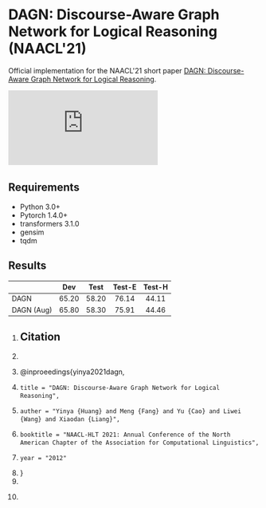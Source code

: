 # DAGN: Discourse-Aware Graph Network for Logical Reasoning (NAACL'21)

Official implementation for the NAACL'21 short paper [DAGN: Discourse-Aware Graph Network for Logical Reasoning](https://arxiv.org/abs/2103.14349). 

![image](https://github.com/Eleanor-H/DAGN/raw/main/fig/DAGN.pdf)


## Requirements
* Python 3.0+
* Pytorch 1.4.0+
* transformers 3.1.0
* gensim
* tqdm


## Results
|    |Dev|Test|Test-E|Test-H|
|----|:----:|:----:|:----:|:----:|
| DAGN       | 65.20 | 58.20 | 76.14 | 44.11 |
| DAGN (Aug) | 65.80 | 58.30 | 75.91 | 44.46 | 


1. ## Citation
1. ```
1. @inproeedings{yinya2021dagn,
1.     title = "DAGN: Discourse-Aware Graph Network for Logical Reasoning",
1.     auther = "Yinya {Huang} and Meng {Fang} and Yu {Cao} and Liwei {Wang} and Xiaodan {Liang}",
1.     booktitle = "NAACL-HLT 2021: Annual Conference of the North American Chapter of the Association for Computational Linguistics",
1.     year = "2012"
1. }
1.    
1. ```
